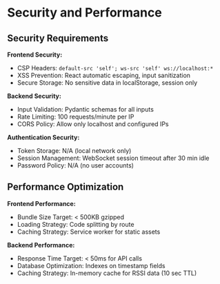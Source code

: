 # Security and Performance

## Security Requirements

**Frontend Security:**
- CSP Headers: `default-src 'self'; ws-src 'self' ws://localhost:*`
- XSS Prevention: React automatic escaping, input sanitization
- Secure Storage: No sensitive data in localStorage, session only

**Backend Security:**
- Input Validation: Pydantic schemas for all inputs
- Rate Limiting: 100 requests/minute per IP
- CORS Policy: Allow only localhost and configured IPs

**Authentication Security:**
- Token Storage: N/A (local network only)
- Session Management: WebSocket session timeout after 30 min idle
- Password Policy: N/A (no user accounts)

## Performance Optimization

**Frontend Performance:**
- Bundle Size Target: < 500KB gzipped
- Loading Strategy: Code splitting by route
- Caching Strategy: Service worker for static assets

**Backend Performance:**
- Response Time Target: < 50ms for API calls
- Database Optimization: Indexes on timestamp fields
- Caching Strategy: In-memory cache for RSSI data (10 sec TTL)
